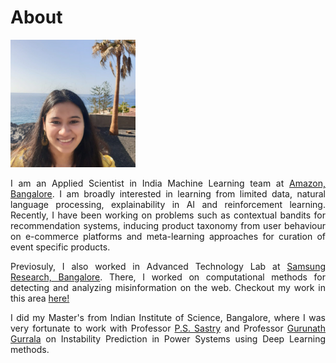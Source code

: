 # About 

<img src="./images/me_crop.jpg" width="200"/>

<p align="justify"> I am an Applied Scientist in India Machine Learning team at <a href="https://www.amazon.science/">Amazon, Bangalore</a>. I am broadly interested in learning from limited data, natural language processing, explainability in AI and reinforcement learning. Recently, I have been working on problems such as contextual bandits for recommendation systems, inducing product taxonomy from user behaviour on e-commerce platforms and meta-learning approaches for curation of event specific products.</p>

<p align="justify"> Previosuly, I also worked in Advanced Technology Lab at <a href="https://research.samsung.com/sri-b">Samsung Research, Bangalore</a>. There, I worked on computational methods for detecting and analyzing misinformation on the web. Checkout my work in this area <a href="https://scholar.google.com/citations?user=7nq1kBMAAAAJ&hl=en">here!</a></p>

<p align="justify"> I did my Master's from Indian Institute of Science, Bangalore, where I was very fortunate to work with Professor <a href="http://www.ee.iisc.ac.in/faculty/sastry/">P.S. Sastry</a> and Professor <a href="http://www.ee.iisc.ac.in/faculty/gurunath/">Gurunath Gurrala</a> on Instability Prediction in Power Systems using Deep Learning methods.</p>

